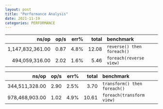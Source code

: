 ```yaml
---
layout: post
title: "Performance Analysis"
date: 2021-11-19
categories: PERFORMANCE
---
```


|               ns/op |                op/s |    err% |     total | benchmark
|--------------------:|--------------------:|--------:|----------:|:----------
|    1,147,832,361.00 |                0.87 |    4.8% |     12.08 | `reverse() then foreach()`
|      494,059,316.00 |                2.02 |    1.6% |      5.46 | `foreach(reverse view)`

|               ns/op |                op/s |    err% |     total | benchmark
|--------------------:|--------------------:|--------:|----------:|:----------
|      344,511,328.00 |                2.90 |    2.5% |      3.70 | `transform() then foreach()`
|      978,468,903.00 |                1.02 |    4.9% |     10.61 | `foreach(transform view)`